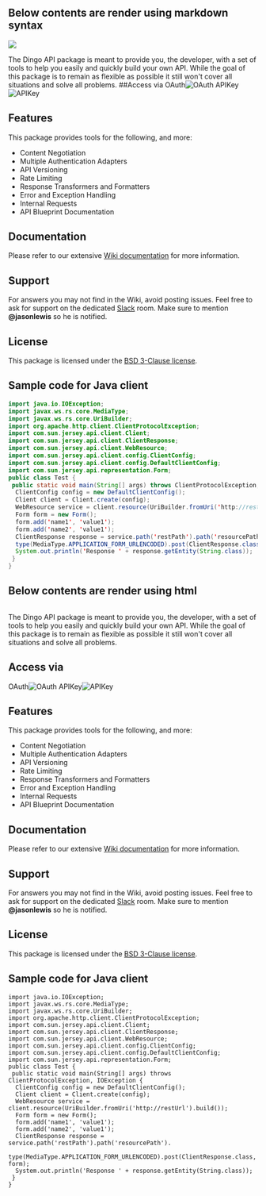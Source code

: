 ## Below contents are render using markdown syntax 

![](https://gist.githubusercontent.com/vidhya03/efbfcb973f8997c16e73f6fb8b246942/raw/23a868e9e37f59a72403516d76e993fae7152aae/02-petstore-api-with-txt.jpg)

The Dingo API package is meant to provide you, the developer, with a set of tools to help you easily and quickly build your own API. While the goal of this package is to remain as flexible as possible it still won't cover all situations and solve all problems.
##Access via
 OAuth![OAuth](https://gist.githubusercontent.com/vidhya03/efbfcb973f8997c16e73f6fb8b246942/raw/92721ab04221ad39905986208cec3049a0a18132/01-oauth-small-76x76.png)
 APIKey![APIKey](https://gist.githubusercontent.com/vidhya03/efbfcb973f8997c16e73f6fb8b246942/raw/a50b77c7ce972a48c334dc43fc9f2a3476dbcd43/01-key-74x76.png)

## Features

This package provides tools for the following, and more:

- Content Negotiation
- Multiple Authentication Adapters
- API Versioning
- Rate Limiting
- Response Transformers and Formatters
- Error and Exception Handling
- Internal Requests
- API Blueprint Documentation

## Documentation

Please refer to our extensive [Wiki documentation](https://github.com/dingo/api/wiki) for more information.

## Support

For answers you may not find in the Wiki, avoid posting issues. Feel free to ask for support on the dedicated [Slack](https://larachat.slack.com/messages/api/) room. Make sure to mention **@jasonlewis** so he is notified.

## License

This package is licensed under the [BSD 3-Clause license](http://opensource.org/licenses/BSD-3-Clause).
## Sample code for Java client
```java
import java.io.IOException;
import javax.ws.rs.core.MediaType;
import javax.ws.rs.core.UriBuilder;
import org.apache.http.client.ClientProtocolException;
import com.sun.jersey.api.client.Client;
import com.sun.jersey.api.client.ClientResponse;
import com.sun.jersey.api.client.WebResource;
import com.sun.jersey.api.client.config.ClientConfig;
import com.sun.jersey.api.client.config.DefaultClientConfig;
import com.sun.jersey.api.representation.Form;
public class Test {
 public static void main(String[] args) throws ClientProtocolException, IOException {
  ClientConfig config = new DefaultClientConfig();
  Client client = Client.create(config);
  WebResource service = client.resource(UriBuilder.fromUri('http://restUrl').build());
  Form form = new Form();
  form.add('name1', 'value1');
  form.add('name2', 'value1');
  ClientResponse response = service.path('restPath').path('resourcePath').
  type(MediaType.APPLICATION_FORM_URLENCODED).post(ClientResponse.class, form);
  System.out.println('Response ' + response.getEntity(String.class));
 }
}
```





<h2 id="htmltag"> Below contents are render using html </h2>




<p><img src="https://gist.githubusercontent.com/vidhya03/efbfcb973f8997c16e73f6fb8b246942/raw/23a868e9e37f59a72403516d76e993fae7152aae/02-petstore-api-with-txt.jpg" alt="" /></p>

<p>The Dingo API package is meant to provide you, the developer, with a set of tools to help you easily and quickly build your own API. While the goal of this package is to remain as flexible as possible it still won't cover all situations and solve all problems.</p>

<h2 id="accessvia">Access via</h2>

<p>OAuth<img src="https://gist.githubusercontent.com/vidhya03/efbfcb973f8997c16e73f6fb8b246942/raw/92721ab04221ad39905986208cec3049a0a18132/01-oauth-small-76x76.png" alt="OAuth" />
 APIKey<img src="https://gist.githubusercontent.com/vidhya03/efbfcb973f8997c16e73f6fb8b246942/raw/a50b77c7ce972a48c334dc43fc9f2a3476dbcd43/01-key-74x76.png" alt="APIKey" /></p>

<h2 id="features">Features</h2>

<p>This package provides tools for the following, and more:</p>

<ul>
<li>Content Negotiation</li>

<li>Multiple Authentication Adapters</li>

<li>API Versioning</li>

<li>Rate Limiting</li>

<li>Response Transformers and Formatters</li>

<li>Error and Exception Handling</li>

<li>Internal Requests</li>

<li>API Blueprint Documentation</li>
</ul>

<h2 id="documentation">Documentation</h2>

<p>Please refer to our extensive <a href="https://github.com/dingo/api/wiki">Wiki documentation</a> for more information.</p>

<h2 id="support">Support</h2>

<p>For answers you may not find in the Wiki, avoid posting issues. Feel free to ask for support on the dedicated <a href="https://larachat.slack.com/messages/api/">Slack</a> room. Make sure to mention <strong>@jasonlewis</strong> so he is notified.</p>

<h2 id="license">License</h2>

<p>This package is licensed under the <a href="http://opensource.org/licenses/BSD-3-Clause">BSD 3-Clause license</a>.</p>

<h2 id="samplecodeforjavaclient">Sample code for Java client</h2>

<pre><code class="java language-java">import java.io.IOException;
import javax.ws.rs.core.MediaType;
import javax.ws.rs.core.UriBuilder;
import org.apache.http.client.ClientProtocolException;
import com.sun.jersey.api.client.Client;
import com.sun.jersey.api.client.ClientResponse;
import com.sun.jersey.api.client.WebResource;
import com.sun.jersey.api.client.config.ClientConfig;
import com.sun.jersey.api.client.config.DefaultClientConfig;
import com.sun.jersey.api.representation.Form;
public class Test {
 public static void main(String[] args) throws ClientProtocolException, IOException {
  ClientConfig config = new DefaultClientConfig();
  Client client = Client.create(config);
  WebResource service = client.resource(UriBuilder.fromUri('http://restUrl').build());
  Form form = new Form();
  form.add('name1', 'value1');
  form.add('name2', 'value1');
  ClientResponse response = service.path('restPath').path('resourcePath').
  type(MediaType.APPLICATION_FORM_URLENCODED).post(ClientResponse.class, form);
  System.out.println('Response ' + response.getEntity(String.class));
 }
}
</code></pre>